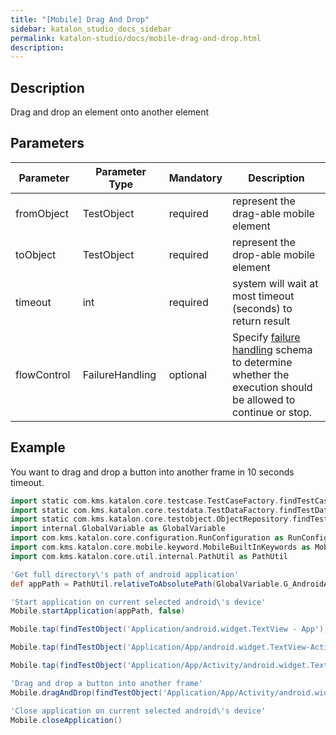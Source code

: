 ```yaml
---
title: "[Mobile] Drag And Drop" 
sidebar: katalon_studio_docs_sidebar
permalink: katalon-studio/docs/mobile-drag-and-drop.html 
description: 
---
```

Description
-----------

Drag and drop an element onto another element

Parameters  
------------

<table class="wrapped confluenceTable" style="table-layout: fixed;"><thead><tr><th class="xtd-0-0 confluenceTh" style="">Parameter</th><th class="xtd-0-1 confluenceTh" style="">Parameter Type</th><th class="xtd-0-2 confluenceTh" style="">Mandatory</th><th class="xtd-0-3 confluenceTh" style="">Description</th></tr></thead><tbody style=""><tr class="xtr-1" style=""><td class="xtd-1-0 confluenceTd" colspan="1" style=""><span style="">fromObject&nbsp;</span></td><td class="xtd-1-1 confluenceTd" colspan="1" style=""><span style="">TestObject&nbsp;</span></td><td class="xtd-1-2 confluenceTd" colspan="1" style=""><span style="">required</span></td><td class="xtd-1-3 confluenceTd" colspan="1" style="">represent the drag-able mobile element</td></tr><tr class="xtr-2" style=""><td class="xtd-2-0 confluenceTd" style=""><span style="">toObject&nbsp;</span></td><td class="xtd-2-1 confluenceTd" style=""><span style="">TestObject</span></td><td class="xtd-2-2 confluenceTd" style=""><span style="">required</span></td><td class="xtd-2-3 confluenceTd" style="">represent the drop-able mobile element</td></tr><tr class="xtr-3" style=""><td class="xtd-3-0 confluenceTd" style=""><span style="">timeout&nbsp;</span></td><td class="xtd-3-1 confluenceTd" style=""><span style="">int</span></td><td class="xtd-3-2 confluenceTd" style=""><span style="">required</span></td><td class="xtd-3-3 confluenceTd" style="">system will wait at most timeout (seconds) to return result</td></tr><tr class="xtr-4" style=""><td class="xtd-4-0 confluenceTd" style=""><span style="">flowControl&nbsp;</span></td><td class="xtd-4-1 confluenceTd" style=""><span style="">FailureHandling&nbsp;</span></td><td class="xtd-4-2 confluenceTd" style=""><span style="">optional</span></td><td class="xtd-4-3 confluenceTd" style=""><span style="">Spec</span><span style="">ify </span><a href="https://docs.katalon.com/x/qAAM" rel="nofollow" style="">failure handling</a><span style=""> schema to determine whether the execution should be allowed to continue or stop.</span></td></tr></tbody></table>

Example
-------

You want to drag and drop a button into another frame in 10 seconds timeout.

```groovy
import static com.kms.katalon.core.testcase.TestCaseFactory.findTestCase
import static com.kms.katalon.core.testdata.TestDataFactory.findTestData
import static com.kms.katalon.core.testobject.ObjectRepository.findTestObject
import internal.GlobalVariable as GlobalVariable
import com.kms.katalon.core.configuration.RunConfiguration as RunConfiguration
import com.kms.katalon.core.mobile.keyword.MobileBuiltInKeywords as Mobile
import com.kms.katalon.core.util.internal.PathUtil as PathUtil

'Get full directory\'s path of android application'
def appPath = PathUtil.relativeToAbsolutePath(GlobalVariable.G_AndroidApp, RunConfiguration.getProjectDir())

'Start application on current selected android\'s device'
Mobile.startApplication(appPath, false)

Mobile.tap(findTestObject('Application/android.widget.TextView - App'), 10)

Mobile.tap(findTestObject('Application/App/android.widget.TextView-Activity'), 10)

Mobile.tap(findTestObject('Application/App/Activity/android.widget.TextView-Custom Dialog'), 10)

'Drag and drop a button into another frame'
Mobile.dragAndDrop(findTestObject('Application/App/Activity/android.widget.Button'),findTestObject('Application/App/Activity/android.widget.Frame 1'), 10)

'Close application on current selected android\'s device'
Mobile.closeApplication()
```